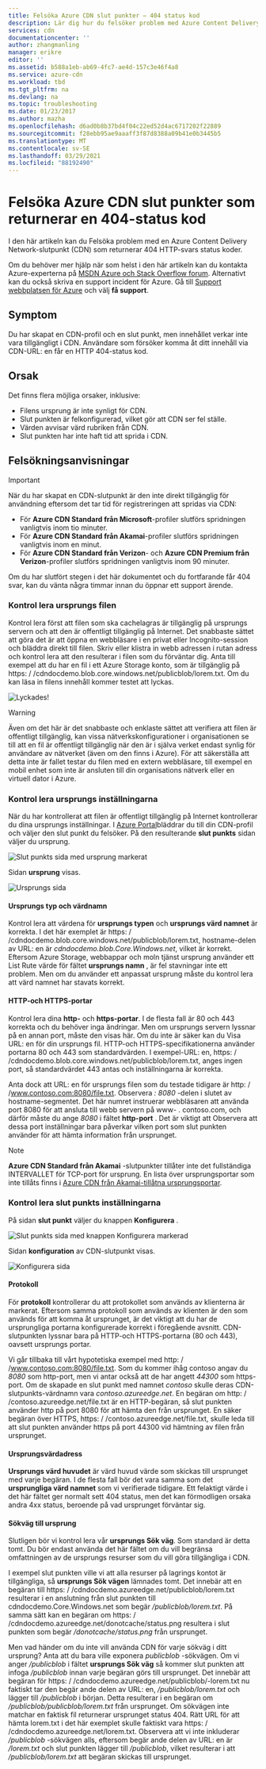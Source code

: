 ```yaml
---
title: Felsöka Azure CDN slut punkter – 404 status kod
description: Lär dig hur du felsöker problem med Azure Content Delivery Network-slutpunkter som returnerar status koderna för 404 HTTP-svar.
services: cdn
documentationcenter: ''
author: zhangmanling
manager: erikre
editor: ''
ms.assetid: b588a1eb-ab69-4fc7-ae4d-157c3e46f4a8
ms.service: azure-cdn
ms.workload: tbd
ms.tgt_pltfrm: na
ms.devlang: na
ms.topic: troubleshooting
ms.date: 01/23/2017
ms.author: mazha
ms.openlocfilehash: d6ad0b8b37bd4f04c22ed52d4ac6717202f22889
ms.sourcegitcommit: f28ebb95ae9aaaff3f87d8388a09b41e0b3445b5
ms.translationtype: MT
ms.contentlocale: sv-SE
ms.lasthandoff: 03/29/2021
ms.locfileid: "88192490"
---
```

# <a name="troubleshooting-azure-cdn-endpoints-that-return-a-404-status-code"></a>Felsöka Azure CDN slut punkter som returnerar en 404-status kod
I den här artikeln kan du Felsöka problem med en Azure Content Delivery Network-slutpunkt (CDN) som returnerar 404 HTTP-svars status koder.

Om du behöver mer hjälp när som helst i den här artikeln kan du kontakta Azure-experterna på [MSDN Azure och Stack Overflow forum](https://azure.microsoft.com/support/forums/). Alternativt kan du också skriva en support incident för Azure. Gå till [Support webbplatsen för Azure](https://azure.microsoft.com/support/options/) och välj **få support**.

## <a name="symptom"></a>Symptom
Du har skapat en CDN-profil och en slut punkt, men innehållet verkar inte vara tillgängligt i CDN. Användare som försöker komma åt ditt innehåll via CDN-URL: en får en HTTP 404-status kod. 

## <a name="cause"></a>Orsak
Det finns flera möjliga orsaker, inklusive:

* Filens ursprung är inte synligt för CDN.
* Slut punkten är felkonfigurerad, vilket gör att CDN ser fel ställe.
* Värden avvisar värd rubriken från CDN.
* Slut punkten har inte haft tid att sprida i CDN.

## <a name="troubleshooting-steps"></a>Felsökningsanvisningar
> [!IMPORTANT]
> När du har skapat en CDN-slutpunkt är den inte direkt tillgänglig för användning eftersom det tar tid för registreringen att spridas via CDN:
> - För **Azure CDN Standard från Microsoft**-profiler slutförs spridningen vanligtvis inom tio minuter. 
> - För **Azure CDN Standard från Akamai**-profiler slutförs spridningen vanligtvis inom en minut. 
> - För **Azure CDN Standard från Verizon**- och **Azure CDN Premium från Verizon**-profiler slutförs spridningen vanligtvis inom 90 minuter. 
> 
> Om du har slutfört stegen i det här dokumentet och du fortfarande får 404 svar, kan du vänta några timmar innan du öppnar ett support ärende.
> 
> 

### <a name="check-the-origin-file"></a>Kontrol lera ursprungs filen
Kontrol lera först att filen som ska cachelagras är tillgänglig på ursprungs servern och att den är offentligt tillgänglig på Internet. Det snabbaste sättet att göra det är att öppna en webbläsare i en privat eller Incognito-session och bläddra direkt till filen. Skriv eller klistra in webb adressen i rutan adress och kontrol lera att den resulterar i filen som du förväntar dig. Anta till exempel att du har en fil i ett Azure Storage konto, som är tillgänglig på https: \/ /cdndocdemo.blob.core.windows.net/publicblob/lorem.txt. Om du kan läsa in filens innehåll kommer testet att lyckas.

![Lyckades!](./media/cdn-troubleshoot-endpoint/cdn-origin-file.png)

> [!WARNING]
> Även om det här är det snabbaste och enklaste sättet att verifiera att filen är offentligt tillgänglig, kan vissa nätverkskonfigurationer i organisationen se till att en fil är offentligt tillgänglig när den är i själva verket endast synlig för användare av nätverket (även om den finns i Azure). För att säkerställa att detta inte är fallet testar du filen med en extern webbläsare, till exempel en mobil enhet som inte är ansluten till din organisations nätverk eller en virtuell dator i Azure.
> 
> 

### <a name="check-the-origin-settings"></a>Kontrol lera ursprungs inställningarna
När du har kontrollerat att filen är offentligt tillgänglig på Internet kontrollerar du dina ursprungs inställningar. I [Azure Portal](https://portal.azure.com)bläddrar du till din CDN-profil och väljer den slut punkt du felsöker. På den resulterande **slut punkts** sidan väljer du ursprung.  

![Slut punkts sida med ursprung markerat](./media/cdn-troubleshoot-endpoint/cdn-endpoint.png)

Sidan **ursprung** visas. 

![Ursprungs sida](./media/cdn-troubleshoot-endpoint/cdn-origin-settings.png)

#### <a name="origin-type-and-hostname"></a>Ursprungs typ och värdnamn
Kontrol lera att värdena för **ursprungs typen** och **ursprungs värd namnet** är korrekta. I det här exemplet är https: \/ /cdndocdemo.blob.core.windows.net/publicblob/lorem.txt, hostname-delen av URL: en är *cdndocdemo.blob.Core.Windows.net*, vilket är korrekt. Eftersom Azure Storage, webbappar och moln tjänst ursprung använder ett List Rute värde för fältet **ursprungs namn** , är fel stavningar inte ett problem. Men om du använder ett anpassat ursprung måste du kontrol lera att värd namnet har stavats korrekt.

#### <a name="http-and-https-ports"></a>HTTP-och HTTPS-portar
Kontrol lera dina **http-** och **https-portar**. I de flesta fall är 80 och 443 korrekta och du behöver inga ändringar.  Men om ursprungs servern lyssnar på en annan port, måste den visas här. Om du inte är säker kan du Visa URL: en för din ursprungs fil. HTTP-och HTTPS-specifikationerna använder portarna 80 och 443 som standardvärden. I exempel-URL: en, https: \/ /cdndocdemo.blob.core.windows.net/publicblob/lorem.txt, anges ingen port, så standardvärdet 443 antas och inställningarna är korrekta.  

Anta dock att URL: en för ursprungs filen som du testade tidigare är http: \/ /www.contoso.com:8080/file.txt. Observera *: 8080* -delen i slutet av hostname-segmentet. Det här numret instruerar webbläsaren att använda port 8080 för att ansluta till webb servern på www- \. contoso.com, och därför måste du ange *8080* i fältet **http-port** . Det är viktigt att Observera att dessa port inställningar bara påverkar vilken port som slut punkten använder för att hämta information från ursprunget.

> [!NOTE]
> **Azure CDN Standard från Akamai** -slutpunkter tillåter inte det fullständiga INTERVALLET för TCP-port för ursprung.  En lista över ursprungsportar som inte tillåts finns i [Azure CDN från Akamai-tillåtna ursprungsportar](/previous-versions/azure/mt757337(v=azure.100)).  
> 
> 

### <a name="check-the-endpoint-settings"></a>Kontrol lera slut punkts inställningarna
På sidan **slut punkt** väljer du knappen **Konfigurera** .

![Slut punkts sida med knappen Konfigurera markerad](./media/cdn-troubleshoot-endpoint/cdn-endpoint-configure-button.png)

Sidan **konfiguration** av CDN-slutpunkt visas.

![Konfigurera sida](./media/cdn-troubleshoot-endpoint/cdn-configure.png)

#### <a name="protocols"></a>Protokoll
För **protokoll** kontrollerar du att protokollet som används av klienterna är markerat. Eftersom samma protokoll som används av klienten är den som används för att komma åt ursprunget, är det viktigt att du har de ursprungliga portarna konfigurerade korrekt i föregående avsnitt. CDN-slutpunkten lyssnar bara på HTTP-och HTTPS-portarna (80 och 443), oavsett ursprungs portar.

Vi går tillbaka till vårt hypotetiska exempel med http: \/ /www.contoso.com:8080/file.txt.  Som du kommer ihåg contoso angav du *8080* som http-port, men vi antar också att de har angett *44300* som https-port.  Om de skapade en slut punkt med namnet *contoso* skulle deras CDN-slutpunkts-värdnamn vara *contoso.azureedge.net*.  En begäran om http: \/ /contoso.azureedge.net/file.txt är en HTTP-begäran, så slut punkten använder http på port 8080 för att hämta den från ursprunget.  En säker begäran över HTTPS, https: \/ /contoso.azureedge.net/file.txt, skulle leda till att slut punkten använder https på port 44300 vid hämtning av filen från ursprunget.

#### <a name="origin-host-header"></a>Ursprungsvärdadress
**Ursprungs värd huvudet** är värd huvud värde som skickas till ursprunget med varje begäran.  I de flesta fall bör det vara samma som det **ursprungliga värd namnet** som vi verifierade tidigare.  Ett felaktigt värde i det här fältet ger normalt sett 404 status, men det kan förmodligen orsaka andra 4xx status, beroende på vad ursprunget förväntar sig.

#### <a name="origin-path"></a>Sökväg till ursprung
Slutligen bör vi kontrol lera vår **ursprungs Sök väg**.  Som standard är detta tomt.  Du bör endast använda det här fältet om du vill begränsa omfattningen av de ursprungs resurser som du vill göra tillgängliga i CDN.  

I exempel slut punkten ville vi att alla resurser på lagrings kontot är tillgängliga, så **ursprungs Sök vägen** lämnades tomt.  Det innebär att en begäran till https: \/ /cdndocdemo.azureedge.net/publicblob/lorem.txt resulterar i en anslutning från slut punkten till cdndocdemo.Core.Windows.net som begär */publicblob/lorem.txt*.  På samma sätt kan en begäran om https: \/ /cdndocdemo.azureedge.net/donotcache/status.png resultera i slut punkten som begär */donotcache/status.png* från ursprunget.

Men vad händer om du inte vill använda CDN för varje sökväg i ditt ursprung?  Anta att du bara ville exponera *publicblob* -sökvägen.  Om vi anger */publicblob* i fältet **ursprungs Sök väg** så kommer slut punkten att infoga */publicblob* innan varje begäran görs till ursprunget.  Det innebär att begäran för https: \/ /cdndocdemo.azureedge.net/publicblob/-lorem.txt nu faktiskt tar den begär ande delen av URL: en, */publicblob/lorem.txt* och lägger till */publicblob* i början. Detta resulterar i en begäran om */publicblob/publicblob/lorem.txt* från ursprunget.  Om sökvägen inte matchar en faktisk fil returnerar ursprunget status 404.  Rätt URL för att hämta lorem.txt i det här exemplet skulle faktiskt vara https: \/ /cdndocdemo.azureedge.net/lorem.txt.  Observera att vi inte inkluderar */publicblob* -sökvägen alls, eftersom begär ande delen av URL: en är */lorem.txt* och slut punkten lägger till */publicblob*, vilket resulterar i att */publicblob/lorem.txt* att begäran skickas till ursprunget.

